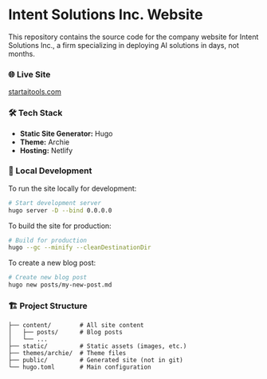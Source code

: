 # Intent Solutions Inc. Website

This repository contains the source code for the company website for Intent Solutions Inc., a firm specializing in deploying AI solutions in days, not months.

### 🌐 Live Site
[startaitools.com](https://startaitools.com)

### 🛠 Tech Stack
- **Static Site Generator:** Hugo
- **Theme:** Archie
- **Hosting:** Netlify

### 📝 Local Development

To run the site locally for development:
```bash
# Start development server
hugo server -D --bind 0.0.0.0
```

To build the site for production:
```bash
# Build for production
hugo --gc --minify --cleanDestinationDir
```

To create a new blog post:
```bash
# Create new blog post
hugo new posts/my-new-post.md
```

### 🏗 Project Structure
```
├── content/        # All site content
│   ├── posts/      # Blog posts
│   └── ...
├── static/         # Static assets (images, etc.)
├── themes/archie/  # Theme files
├── public/         # Generated site (not in git)
└── hugo.toml       # Main configuration
```
